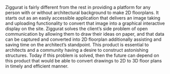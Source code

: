 Ziggurat is fairly different from the rest in providing a platform for any person with or without architectural background to make 2D floorplans. It starts out as an easily accessible application that delivers an image taking and uploading functionality to convert that image into a graphical interactive display on the site. Ziggurat solves the client’s side problem of open communication by allowing them to draw their ideas on paper, and that data can be captured and converted into 2D floorplan additionally assisting and saving time on the architect’s standpoint. This product is essential to architects and a community having a desire to construct astonishing structures. Today if this problem is solved, then the future can depend on this product that would be able to convert drawings to 2D to 3D floor plans in timely and efficient manner.